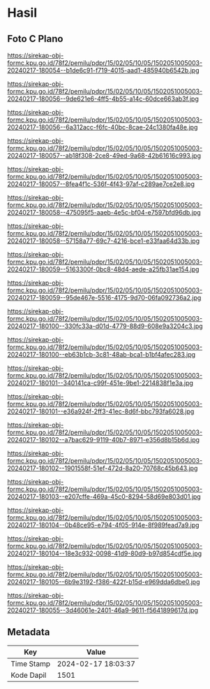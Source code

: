 # Hasil

## Foto C Plano

https://sirekap-obj-formc.kpu.go.id/78f2/pemilu/pdpr/15/02/05/10/05/1502051005003-20240217-180054--b1de6c91-f719-4015-aad1-485940b6542b.jpg

https://sirekap-obj-formc.kpu.go.id/78f2/pemilu/pdpr/15/02/05/10/05/1502051005003-20240217-180056--9de621e6-4ff5-4b55-a14c-60dce663ab3f.jpg

https://sirekap-obj-formc.kpu.go.id/78f2/pemilu/pdpr/15/02/05/10/05/1502051005003-20240217-180056--6a312acc-f6fc-40bc-8cae-24c1380fa48e.jpg

https://sirekap-obj-formc.kpu.go.id/78f2/pemilu/pdpr/15/02/05/10/05/1502051005003-20240217-180057--ab18f308-2ce8-49ed-9a68-42b61616c993.jpg

https://sirekap-obj-formc.kpu.go.id/78f2/pemilu/pdpr/15/02/05/10/05/1502051005003-20240217-180057--8fea4f1c-536f-4f43-97af-c289ae7ce2e8.jpg

https://sirekap-obj-formc.kpu.go.id/78f2/pemilu/pdpr/15/02/05/10/05/1502051005003-20240217-180058--475095f5-aaeb-4e5c-bf04-e7597bfd96db.jpg

https://sirekap-obj-formc.kpu.go.id/78f2/pemilu/pdpr/15/02/05/10/05/1502051005003-20240217-180058--57158a77-69c7-4216-bce1-e33faa64d33b.jpg

https://sirekap-obj-formc.kpu.go.id/78f2/pemilu/pdpr/15/02/05/10/05/1502051005003-20240217-180059--5163300f-0bc8-48d4-aede-a25fb31ae154.jpg

https://sirekap-obj-formc.kpu.go.id/78f2/pemilu/pdpr/15/02/05/10/05/1502051005003-20240217-180059--95de467e-5516-4175-9d70-06fa092736a2.jpg

https://sirekap-obj-formc.kpu.go.id/78f2/pemilu/pdpr/15/02/05/10/05/1502051005003-20240217-180100--330fc33a-d01d-4779-88d9-608e9a3204c3.jpg

https://sirekap-obj-formc.kpu.go.id/78f2/pemilu/pdpr/15/02/05/10/05/1502051005003-20240217-180100--eb63b1cb-3c81-48ab-bca1-b1bf4afec283.jpg

https://sirekap-obj-formc.kpu.go.id/78f2/pemilu/pdpr/15/02/05/10/05/1502051005003-20240217-180101--340141ca-c99f-451e-9be1-2214838f1e3a.jpg

https://sirekap-obj-formc.kpu.go.id/78f2/pemilu/pdpr/15/02/05/10/05/1502051005003-20240217-180101--e36a924f-2ff3-41ec-8d6f-bbc793fa6028.jpg

https://sirekap-obj-formc.kpu.go.id/78f2/pemilu/pdpr/15/02/05/10/05/1502051005003-20240217-180102--a7bac629-9119-40b7-8971-e356d8b15b6d.jpg

https://sirekap-obj-formc.kpu.go.id/78f2/pemilu/pdpr/15/02/05/10/05/1502051005003-20240217-180102--1901558f-51ef-472d-8a20-70768c45b643.jpg

https://sirekap-obj-formc.kpu.go.id/78f2/pemilu/pdpr/15/02/05/10/05/1502051005003-20240217-180103--e207cffe-469a-45c0-8294-58d69e803d01.jpg

https://sirekap-obj-formc.kpu.go.id/78f2/pemilu/pdpr/15/02/05/10/05/1502051005003-20240217-180104--0b48ce95-e794-4f05-914e-8f989fead7a9.jpg

https://sirekap-obj-formc.kpu.go.id/78f2/pemilu/pdpr/15/02/05/10/05/1502051005003-20240217-180104--18e3c932-0098-41d9-80d9-b97d854cdf5e.jpg

https://sirekap-obj-formc.kpu.go.id/78f2/pemilu/pdpr/15/02/05/10/05/1502051005003-20240217-180105--6b9e3192-f386-422f-b15d-e969dda6dbe0.jpg

https://sirekap-obj-formc.kpu.go.id/78f2/pemilu/pdpr/15/02/05/10/05/1502051005003-20240217-180055--3d46061e-2401-46a9-9611-f5641899617d.jpg


## Metadata

| Key        | Value               |
| ---------- | ------------------- |
| Time Stamp | 2024-02-17 18:03:37 |
| Kode Dapil | 1501                |



